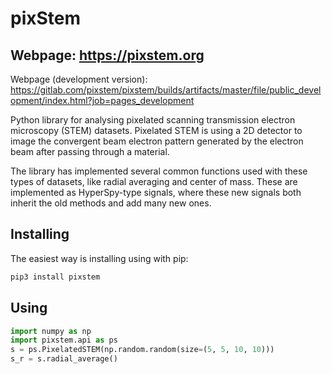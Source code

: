 # pixStem

## Webpage: https://pixstem.org

Webpage (development version): https://gitlab.com/pixstem/pixstem/builds/artifacts/master/file/public_development/index.html?job=pages_development

Python library for analysing pixelated scanning transmission electron microscopy (STEM) datasets.
Pixelated STEM is using a 2D detector to image the convergent beam electron pattern generated by the electron beam after passing through a material.

The library has implemented several common functions used with these types of datasets, like radial averaging and center of mass.
These are implemented as HyperSpy-type signals, where these new signals both inherit the old methods and add many new ones.


Installing
----------

The easiest way is installing using with pip:

```bash
pip3 install pixstem
```

Using
-----

```python
import numpy as np
import pixstem.api as ps
s = ps.PixelatedSTEM(np.random.random(size=(5, 5, 10, 10)))
s_r = s.radial_average()
```
